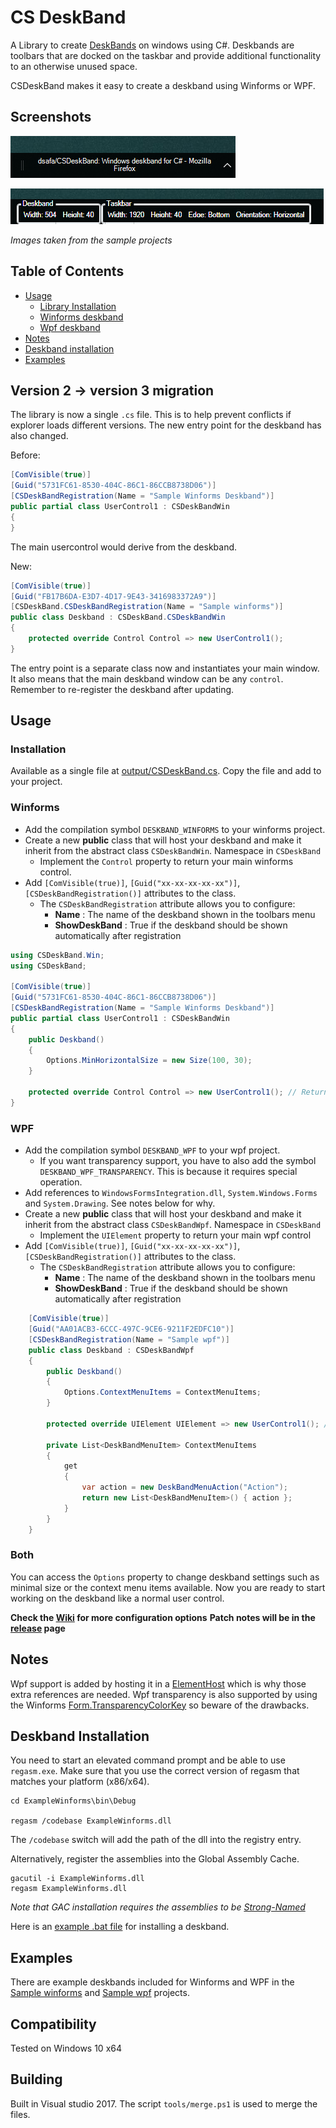 # CS DeskBand
A Library to create [DeskBands](https://msdn.microsoft.com/en-us/library/windows/desktop/cc144099(v=vs.85).aspx) on windows using C#. Deskbands are toolbars that are docked on the taskbar and provide additional functionality to an otherwise unused space.

CSDeskBand makes it easy to create a deskband using Winforms or WPF.

## Screenshots
![Example 1](images/ex1.png)

![Example 2](images/ex2.png)

_Images taken from the sample projects_

## Table of Contents
- [Usage](#usage)
  - [Library Installation](#installation)
  - [Winforms deskband](#winforms)
  - [Wpf deskband](#wpf)
- [Notes](#notes)
- [Deskband installation](#deskband-installation)
- [Examples](#examples)

## Version 2 -> version 3 migration
The library is now a single `.cs` file. This is to help prevent conflicts if explorer loads different versions.
The new entry point for the deskband has also changed.

Before:
```cs
[ComVisible(true)]
[Guid("5731FC61-8530-404C-86C1-86CCB8738D06")]
[CSDeskBandRegistration(Name = "Sample Winforms Deskband")]
public partial class UserControl1 : CSDeskBandWin
{
}
```
The main usercontrol would derive from the deskband.

New:
```cs
[ComVisible(true)]
[Guid("FB17B6DA-E3D7-4D17-9E43-3416983372A9")]
[CSDeskBand.CSDeskBandRegistration(Name = "Sample winforms")]
public class Deskband : CSDeskBand.CSDeskBandWin
{
    protected override Control Control => new UserControl1();
}
```
The entry point is a separate class now and instantiates your main window. It also means that the main deskband window can be any `control`. Remember to re-register the deskband after updating.


## Usage

### Installation
Available as a single file at [output/CSDeskBand.cs](https://github.com/dsafa/CSDeskBand/blob/master/output/CSDeskBand.cs). Copy the file and add to your project.

### Winforms
- Add the compilation symbol `DESKBAND_WINFORMS` to your winforms project.
- Create a new **public** class that will host your deskband and make it inherit from the abstract class `CSDeskBandWin`. Namespace in `CSDeskBand`
  - Implement the `Control` property to return your main winforms control.
- Add `[ComVisible(true)]`, `[Guid("xx-xx-xx-xx-xx")]`, `[CSDeskBandRegistration()]` attributes to the class.
  - The `CSDeskBandRegistration` attribute allows you to configure:
    - **Name** : The name of the deskband shown in the toolbars menu
    - **ShowDeskBand** : True if the deskband should be shown automatically after registration

```C#
using CSDeskBand.Win;
using CSDeskBand;

[ComVisible(true)]
[Guid("5731FC61-8530-404C-86C1-86CCB8738D06")]
[CSDeskBandRegistration(Name = "Sample Winforms Deskband")]
public partial class UserControl1 : CSDeskBandWin
{
    public Deskband()
    {
        Options.MinHorizontalSize = new Size(100, 30);
    }

    protected override Control Control => new UserControl1(); // Returns your main control
}
```

### WPF
- Add the compilation symbol `DESKBAND_WPF` to your wpf project.
  - If you want transparency support, you have to also add the symbol `DESKBAND_WPF_TRANSPARENCY`. This is because it requires special operation.
- Add references to `WindowsFormsIntegration.dll`, `System.Windows.Forms` and `System.Drawing`. See notes below for why.
- Create a new **public** class that will host your deskband and make it inherit from the abstract class `CSDeskBandWpf`. Namespace in `CSDeskBand`
  - Implement the `UIElement` property to return your main wpf control
- Add `[ComVisible(true)]`, `[Guid("xx-xx-xx-xx-xx")]`, `[CSDeskBandRegistration()]` attributes to the class.
  - The `CSDeskBandRegistration` attribute allows you to configure:
    - **Name** : The name of the deskband shown in the toolbars menu
    - **ShowDeskBand** : True if the deskband should be shown automatically after registration

```cs
    [ComVisible(true)]
    [Guid("AA01ACB3-6CCC-497C-9CE6-9211F2EDFC10")]
    [CSDeskBandRegistration(Name = "Sample wpf")]
    public class Deskband : CSDeskBandWpf
    {
        public Deskband()
        {
            Options.ContextMenuItems = ContextMenuItems;
        }

        protected override UIElement UIElement => new UserControl1(); // Return the main wpf control

        private List<DeskBandMenuItem> ContextMenuItems
        {
            get
            {
                var action = new DeskBandMenuAction("Action");
                return new List<DeskBandMenuItem>() { action };
            }
        }
    }
```

### Both
You can access the `Options` property to change deskband settings such as minimal size or the context menu items available.
Now you are ready to start working on the deskband like a normal user control.

**Check the [Wiki](https://github.com/dsafa/CSDeskBand/wiki) for more configuration options**
**Patch notes will be in the [release](https://github.com/dsafa/CSDeskBand/releases) page**

## Notes
Wpf support is added by hosting it in a [ElementHost](https://docs.microsoft.com/en-us/dotnet/api/system.windows.forms.integration.elementhost?view=netframework-4.7.2) which is why those extra references are needed. Wpf transparency is also supported by using the Winforms [Form.TransparencyColorKey](https://docs.microsoft.com/en-us/dotnet/api/system.windows.forms.form.transparencykey?view=netframework-4.7.2) so beware of the drawbacks.

## Deskband Installation
You need to start an elevated command prompt and be able to use `regasm.exe`. Make sure that you use the correct version of regasm that matches your platform (x86/x64).
```
cd ExampleWinforms\bin\Debug

regasm /codebase ExampleWinforms.dll
```
The `/codebase` switch will add the path of the dll into the registry entry.

Alternatively, register the assemblies into the Global Assembly Cache.
```
gacutil -i ExampleWinforms.dll
regasm ExampleWinforms.dll
```
_Note that GAC installation requires the assemblies to be [Strong-Named](https://docs.microsoft.com/en-us/dotnet/framework/app-domains/strong-named-assemblies)_

Here is an [example .bat file](./tools/install-example.bat) for installing a deskband.

## Examples
There are example deskbands included for Winforms and WPF in the [Sample winforms](https://github.com/dsafa/CSDeskBand/tree/master/src/ExampleWinforms) and [Sample wpf](https://github.com/dsafa/CSDeskBand/tree/master/src/ExampleWpf) projects.

## Compatibility
Tested on Windows 10 x64

## Building
Built in Visual studio 2017. The script `tools/merge.ps1` is used to merge the files.
